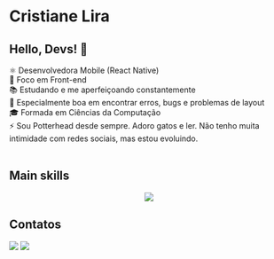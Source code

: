 # Cristiane Lira
## Hello, Devs! 🤗

⚛️ Desenvolvedora Mobile (React Native) <br>
👀 Foco em Front-end <br>
📚 Estudando e me aperfeiçoando constantemente <br>
🧐 Especialmente boa em encontrar erros, bugs e problemas de layout <br>
🎓 Formada em Ciências da Computação <br>
⚡ Sou Potterhead desde sempre. Adoro gatos e ler. Não tenho muita intimidade com redes sociais, mas estou evoluindo. <br>
</br>

## Main skills

<p align="center">
  <a href="https://skillicons.dev">
    <img src="https://skillicons.dev/icons?i=react,js,styledcomponents,ts,npm,yarn,figma" />
  </a>
</p>

## Contatos
<div>
  <a href = "mailto:cristianeferreiradelira@gmail.com"><img loading="lazy" src="https://img.shields.io/badge/Gmail-D14836?style=for-the-badge&logo=gmail&logoColor=white" target="_blank"></a>
<a href="https://www.linkedin.com/in/cristiane-lira/" target="_blank"><img loading="lazy" src="https://img.shields.io/badge/-LinkedIn-%230077B5?style=for-the-badge&logo=linkedin&logoColor=white" target="_blank"></a>   
</div>


<!--
**cristianelira/cristianelira** is a ✨ _special_ ✨ repository because its `README.md` (this file) appears on your GitHub profile.

Here are some ideas to get you started:

- 🔭 I’m currently working on ...
- 🌱 I’m currently learning ...
- 👯 I’m looking to collaborate on ...
- 🤔 I’m looking for help with ...
- 💬 Ask me about ...
- 📫 How to reach me: ...
- 😄 Pronouns: ...
- ⚡ Fun fact: ...
-->
